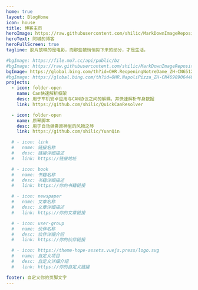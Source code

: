 ```yaml
---
home: true
layout: BlogHome
icon: house
title: 博客主页
heroImage: https://raw.githubusercontent.com/shilic/MarkDownImageRepository/main/img/logo1.png
heroText: 阿城的博客
heroFullScreen: true
tagline: 胶片放映的是电影，而那些被悄悄剪下来的部分，才是生活。

#bgImage: https://file.mo7.cc/api/public/bz
#bgImage: https://raw.githubusercontent.com/shilic/MarkDownImageRepository/main/img/infinity-2095098-.jpg
bgImage: https://global.bing.com/th?id=OHR.ReopeningNotreDame_ZH-CN6512133762_1920x1080.jpg
#bgImage: https://global.bing.com/th?id=OHR.NapoliPizza_ZH-CN4698906448_1920x1080.jpg
projects:
  - icon: folder-open
    name: Can快速解析框架
    desc: 用于车机安卓应用与CAN协议之间的解耦，并快速解析车身数据
    link: https://github.com/shilic/QuickCanResolver

  - icon: folder-open
    name: 原琴脚本
    desc: 用于自动弹奏原神里的风物之琴
    link: https://github.com/shilic/YuanQin

  # - icon: link
  #   name: 链接名称
  #   desc: 链接详细描述
  #   link: https://链接地址

  # - icon: book
  #   name: 书籍名称
  #   desc: 书籍详细描述
  #   link: https://你的书籍链接

  # - icon: newspaper
  #   name: 文章名称
  #   desc: 文章详细描述
  #   link: https://你的文章链接

  # - icon: user-group
  #   name: 伙伴名称
  #   desc: 伙伴详细介绍
  #   link: https://你的伙伴链接

  # - icon: https://theme-hope-assets.vuejs.press/logo.svg
  #   name: 自定义项目
  #   desc: 自定义详细介绍
  #   link: https://你的自定义链接

footer: 自定义你的页脚文字
---
```

